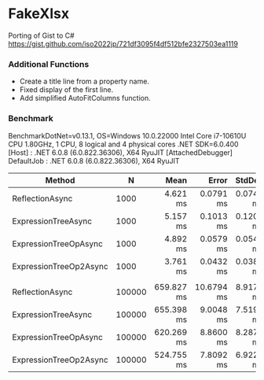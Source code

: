 # FakeXlsx
Porting of Gist to C#
https://gist.github.com/iso2022jp/721df3095f4df512bfe2327503ea1119

### Additional Functions
- Create a title line from a property name.
- Fixed display of the first line.
- Add simplified AutoFitColumns function.

### Benchmark

BenchmarkDotNet=v0.13.1, OS=Windows 10.0.22000
Intel Core i7-10610U CPU 1.80GHz, 1 CPU, 8 logical and 4 physical cores
.NET SDK=6.0.400
  [Host]     : .NET 6.0.8 (6.0.822.36306), X64 RyuJIT  [AttachedDebugger]
  DefaultJob : .NET 6.0.8 (6.0.822.36306), X64 RyuJIT


|                 Method |      N |       Mean |      Error |    StdDev | Ratio | RatioSD |      Gen 0 |     Gen 1 |  Allocated |
|----------------------- |------- |-----------:|-----------:|----------:|------:|--------:|-----------:|----------:|-----------:|
|        ReflectionAsync |   1000 |   4.621 ms |  0.0791 ms | 0.0740 ms |  1.00 |    0.00 |   320.3125 |   15.6250 |   1,323 KB |
|    ExpressionTreeAsync |   1000 |   5.157 ms |  0.1013 ms | 0.1206 ms |  1.11 |    0.03 |   320.3125 |   62.5000 |   1,323 KB |
|  ExpressionTreeOpAsync |   1000 |   4.892 ms |  0.0579 ms | 0.0541 ms |  1.06 |    0.02 |   187.5000 |    7.8125 |     772 KB |
| ExpressionTreeOp2Async |   1000 |   3.761 ms |  0.0432 ms | 0.0383 ms |  0.82 |    0.02 |   187.5000 |    3.9063 |     770 KB |
|                        |        |            |            |           |       |         |            |           |            |
|        ReflectionAsync | 100000 | 659.827 ms | 10.6794 ms | 8.9178 ms |  1.00 |    0.00 | 21000.0000 | 5000.0000 | 132,073 KB |
|    ExpressionTreeAsync | 100000 | 655.398 ms |  9.0048 ms | 7.5194 ms |  0.99 |    0.02 | 21000.0000 | 5000.0000 | 132,072 KB |
|  ExpressionTreeOpAsync | 100000 | 620.269 ms |  8.8600 ms | 8.2876 ms |  0.94 |    0.02 | 12000.0000 | 3000.0000 |  74,278 KB |
| ExpressionTreeOp2Async | 100000 | 524.755 ms |  7.8092 ms | 6.9226 ms |  0.80 |    0.02 | 12000.0000 | 3000.0000 |  74,252 KB |

